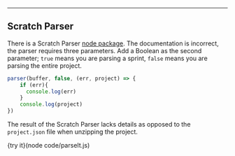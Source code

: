----------

## Scratch Parser

There is a Scratch Parser [node package](https://www.npmjs.com/package/scratch-parser). The documentation is incorrect, the parser requires three parameters. Add a Boolean as the second parameter; `true` means you are parsing a sprint, `false` means you are parsing the entire project.

```javascript
parser(buffer, false, (err, project) => {
    if (err){
      console.log(err)
    } 
    console.log(project)
})
```

The result of the Scratch Parser lacks details as opposed to the `project.json` file when unzipping the project.

{try it}(node code/parseIt.js)